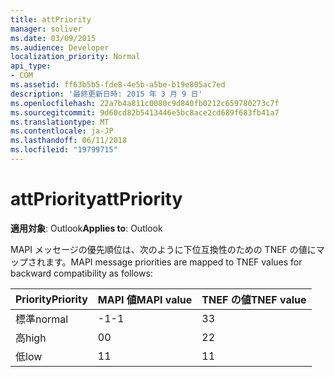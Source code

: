 ```yaml
---
title: attPriority
manager: soliver
ms.date: 03/09/2015
ms.audience: Developer
localization_priority: Normal
api_type:
- COM
ms.assetid: ff63b5b5-fde8-4e5b-a5be-b19e805ac7ed
description: '最終更新日時: 2015 年 3 月 9 日'
ms.openlocfilehash: 22a7b4a811c0080c9d840fb0212c659780273c7f
ms.sourcegitcommit: 9d60cd82b5413446e5bc8ace2cd689f683fb41a7
ms.translationtype: MT
ms.contentlocale: ja-JP
ms.lasthandoff: 06/11/2018
ms.locfileid: "19799715"
---
```

# <a name="attpriority"></a><span data-ttu-id="8e647-103">attPriority</span><span class="sxs-lookup"><span data-stu-id="8e647-103">attPriority</span></span>

  
  
<span data-ttu-id="8e647-104">**適用対象**: Outlook</span><span class="sxs-lookup"><span data-stu-id="8e647-104">**Applies to**: Outlook</span></span> 
  
<span data-ttu-id="8e647-105">MAPI メッセージの優先順位は、次のように下位互換性のための TNEF の値にマップされます。</span><span class="sxs-lookup"><span data-stu-id="8e647-105">MAPI message priorities are mapped to TNEF values for backward compatibility as follows:</span></span>
  
|<span data-ttu-id="8e647-106">**Priority**</span><span class="sxs-lookup"><span data-stu-id="8e647-106">**Priority**</span></span>|<span data-ttu-id="8e647-107">**MAPI 値**</span><span class="sxs-lookup"><span data-stu-id="8e647-107">**MAPI value**</span></span>|<span data-ttu-id="8e647-108">**TNEF の値**</span><span class="sxs-lookup"><span data-stu-id="8e647-108">**TNEF value**</span></span>|
|:-----|:-----|:-----|
|<span data-ttu-id="8e647-109">標準</span><span class="sxs-lookup"><span data-stu-id="8e647-109">normal</span></span>  <br/> |<span data-ttu-id="8e647-110">-1</span><span class="sxs-lookup"><span data-stu-id="8e647-110">-1</span></span>  <br/> |<span data-ttu-id="8e647-111">3</span><span class="sxs-lookup"><span data-stu-id="8e647-111">3</span></span>  <br/> |
|<span data-ttu-id="8e647-112">高</span><span class="sxs-lookup"><span data-stu-id="8e647-112">high</span></span>  <br/> |<span data-ttu-id="8e647-113">0</span><span class="sxs-lookup"><span data-stu-id="8e647-113">0</span></span>  <br/> |<span data-ttu-id="8e647-114">2</span><span class="sxs-lookup"><span data-stu-id="8e647-114">2</span></span>  <br/> |
|<span data-ttu-id="8e647-115">低</span><span class="sxs-lookup"><span data-stu-id="8e647-115">low</span></span>  <br/> |<span data-ttu-id="8e647-116">1</span><span class="sxs-lookup"><span data-stu-id="8e647-116">1</span></span>  <br/> |<span data-ttu-id="8e647-117">1</span><span class="sxs-lookup"><span data-stu-id="8e647-117">1</span></span>  <br/> |
   

